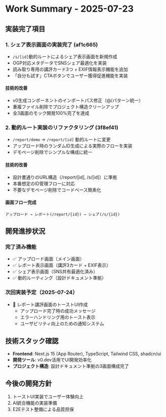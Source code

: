 # Work Summary - 2025-07-23

## 実装完了項目

### 1. シェア表示画面の実装完了 (af1c665)

- `/s/[id]`動的ルートによるシェア表示画面を新規作成
- OGP対応メタデータでSNSシェア最適化を実装
- 読み取り専用の講評カード3つ + EXIF情報表示機能を追加
- 「自分も試す」CTAボタンでユーザー獲得促進機能を実装

#### 技術的改善

- v0生成コンポーネントのインポートパス修正（@/パターン統一）
- 重複ファイル削除でプロジェクト構造クリーンアップ
- 全3画面のモック開発100%完了を達成

### 2. 動的ルート実装のリファクタリング (3f8ef41)

- `/report/demo` → `/report/[id]` 動的ルートに変更
- アップロード時のランダムID生成による実際のフローを実装
- デモページ削除でシンプルな構成に統一

#### 技術的改善

- 設計書通りのURL構造（/report/[id], /s/[id]）に準拠
- 本番想定のID管理フローに対応
- 不要なデモページ削除でコードベース簡素化

#### 画面フロー完成

```
アップロード → レポート(/report/{id}) → シェア(/s/{id})
```

## 開発進捗状況

### 完了済み機能

- ✅ アップロード画面（メイン画面）
- ✅ レポート表示画面（講評3カード + EXIF表示）
- ✅ シェア表示画面（SNS共有最適化済み）
- ✅ 動的ルーティング（設計ドキュメント準拠）

### 次回実装予定（2025-07-24）

- 🔄 レポート講評画面のトーストUI作成
  - アップロード完了時の成功メッセージ
  - エラーハンドリング用のトースト表示
  - ユーザビリティ向上のための通知システム

## 技術スタック確認

- **Frontend**: Next.js 15 (App Router), TypeScript, Tailwind CSS, shadcn/ui
- **開発ツール**: v0.dev活用でUI開発効率化
- **プロジェクト構造**: 設計ドキュメント準拠の3画面構成完了

## 今後の開発方針

1. トーストUI実装でユーザー体験向上
2. AI統合機能の実装準備
3. E2Eテスト整備による品質担保
